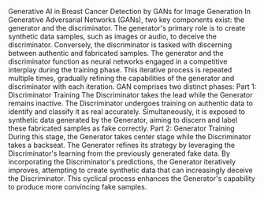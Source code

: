 Generative AI in Breast Cancer Detection by GANs for Image Generation
In Generative Adversarial Networks (GANs), two key components exist: the generator and the discriminator. 
The generator's primary role is to create synthetic data samples, such as images or audio, to deceive the discriminator.
Conversely, the discriminator is tasked with discerning between authentic and fabricated samples. The generator and the discriminator 
function as neural networks engaged in a competitive interplay during the training phase. 
This iterative process is repeated multiple times, gradually refining the capabilities of the generator and discriminator with each iteration.
GAN comprises two distinct phases:
Part 1: Discriminator Training
 The Discriminator takes the lead while the Generator remains inactive. The Discriminator undergoes training on authentic data to identify and classify it as real accurately. Simultaneously, it is exposed to synthetic data generated by the Generator, aiming to discern and label these fabricated samples as fake correctly.
Part 2: Generator Training
During this stage, the Generator takes center stage while the Discriminator takes a backseat. The Generator refines its strategy by leveraging the Discriminator's learning from the previously generated fake data. By incorporating the Discriminator's predictions, the Generator iteratively improves, attempting to create synthetic data that can increasingly deceive the Discriminator. This cyclical process enhances the Generator's capability to produce more convincing fake samples.
